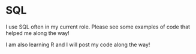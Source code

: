 # SQL

I use SQL often in my current role. Please see some examples of code that helped me along the way!

I am also learning R and I will post my code along the way!
